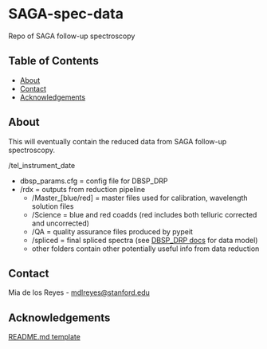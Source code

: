 # SAGA-spec-data
Repo of SAGA follow-up spectroscopy


<!-- TABLE OF CONTENTS -->
## Table of Contents

* [About](#about)
* [Contact](#contact)
* [Acknowledgements](#acknowledgements)



<!-- ABOUT THE PROJECT -->
## About

This will eventually contain the reduced data from SAGA follow-up spectroscopy.

/tel_instrument_date
* dbsp_params.cfg = config file for DBSP_DRP
* /rdx = outputs from reduction pipeline
  * /Master_[blue/red] = master files used for calibration, wavelength solution files 
  * /Science = blue and red coadds (red includes both telluric corrected and uncorrected)
  * /QA = quality assurance files produced by pypeit
  * /spliced = final spliced spectra (see [DBSP_DRP docs](https://dbsp-drp.readthedocs.io/en/latest/outputs.html) for data model)
  * other folders contain other potentially useful info from data reduction

<!-- CONTACT -->
## Contact

Mia de los Reyes - mdlreyes@stanford.edu



<!-- ACKNOWLEDGEMENTS -->
## Acknowledgements

[README.md template](https://github.com/othneildrew/Best-README-Template)
